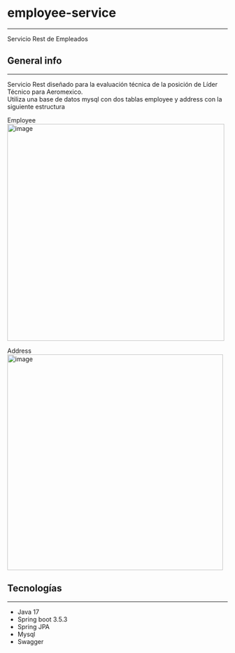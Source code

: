 # employee-service  
***
Servicio Rest de Empleados

## General info 
***
Servicio Rest diseñado para la evaluación técnica de la posición de Líder Técnico para Aeromexico.  
Utiliza una base de datos mysql con dos tablas employee y address con la siguiente estructura

Employee  
<img width="496" alt="image" src="https://github.com/user-attachments/assets/756b1261-279a-4c13-9b5d-7545c6fc5803" />

Address  
<img width="493" alt="image" src="https://github.com/user-attachments/assets/94b2f4a4-f814-4978-a021-4401f61e9712" />

## Tecnologías
***
* Java 17
* Spring boot 3.5.3
* Spring JPA
* Mysql
* Swagger

